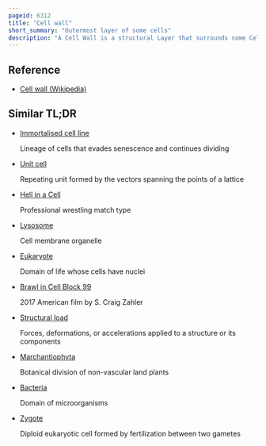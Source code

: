 ```yaml
---
pageid: 6312
title: "Cell wall"
short_summary: "Outermost layer of some cells"
description: "A Cell Wall is a structural Layer that surrounds some Cell Types that are located immediately outside the Cell Membrane. It can be tough, flexible, and sometimes rigid. Primarily, it provides the Cell with structural Support, Shape, Protection, and Functions as a selective Barrier. Another vital Role of the Cell Wall is to help the Cell withstand osmotic Pressure and mechanical Stress. While Absent in many Eukaryotes, including Animals, Cell Walls are prevalent in other Organisms such as Fungi, Algae and Plants, and are commonly found in most Prokaryotes, with the Exception of Mollicute Bacteria."
---
```


## Reference

- [Cell wall (Wikipedia)](https://en.wikipedia.org/?curid=6312)

## Similar TL;DR

- [Immortalised cell line](/tldr/en/immortalised-cell-line)

  Lineage of cells that evades senescence and continues dividing

- [Unit cell](/tldr/en/unit-cell)

  Repeating unit formed by the vectors spanning the points of a lattice

- [Hell in a Cell](/tldr/en/hell-in-a-cell)

  Professional wrestling match type

- [Lysosome](/tldr/en/lysosome)

  Cell membrane organelle

- [Eukaryote](/tldr/en/eukaryote)

  Domain of life whose cells have nuclei

- [Brawl in Cell Block 99](/tldr/en/brawl-in-cell-block-99)

  2017 American film by S. Craig Zahler

- [Structural load](/tldr/en/structural-load)

  Forces, deformations, or accelerations applied to a structure or its components

- [Marchantiophyta](/tldr/en/marchantiophyta)

  Botanical division of non-vascular land plants

- [Bacteria](/tldr/en/bacteria)

  Domain of microorganisms

- [Zygote](/tldr/en/zygote)

  Diploid eukaryotic cell formed by fertilization between two gametes
